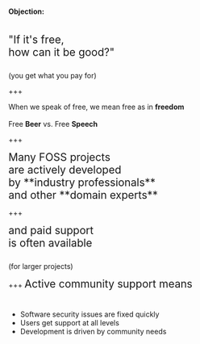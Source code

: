 #### **Objection:**
<br>
<span style="font-size:150%">
"If it's free,<br>
how can it be good?"<br><br>
</span>
(you get what you pay for)

+++

When we speak of free, 
<span style="font-szie:150%">
we mean free as in **freedom**
</span>
<br><br>
Free **Beer** vs. Free **Speech**

+++

<span style="font-size:150%">
Many FOSS projects<br>
are actively developed<br>
by **industry professionals**<br>
and other **domain experts**
</span>

+++

<span style="font-size:150%">
and paid support<br>
is often available<br><br>
</span>
(for larger projects)

+++
<span style="font-size:150%">
Active community support means<br><br>
</span>
<ul class=" ">
<li class="fragment li-nested-item" data-notes=" ">Software security issues are fixed quickly</li>
<li class="fragment li-nested-item" data-notes=" ">Users get support at all levels</li>
<li class="fragment li-nested-item" data-notes=" ">Development is driven by community needs</li>
</ul>